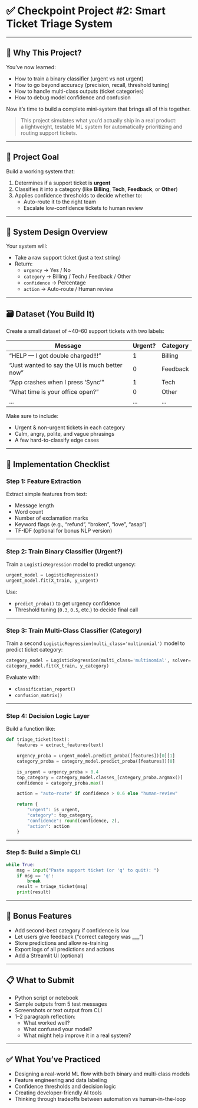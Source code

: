 # ✅ Checkpoint Project #2: Smart Ticket Triage System

---

## 🧠 Why This Project?

You’ve now learned:

- How to train a binary classifier (urgent vs not urgent)
- How to go beyond accuracy (precision, recall, threshold tuning)
- How to handle multi-class outputs (ticket categories)
- How to debug model confidence and confusion

Now it’s time to build a complete mini-system that brings all of this together.

> This project simulates what you’d actually ship in a real product:  
> a lightweight, testable ML system for automatically prioritizing and routing support tickets.

---

## 🎯 Project Goal

Build a working system that:

1. Determines if a support ticket is **urgent**
2. Classifies it into a category (like **Billing**, **Tech**, **Feedback**, or **Other**)
3. Applies confidence thresholds to decide whether to:
    - Auto-route it to the right team
    - Escalate low-confidence tickets to human review

---

## 🧱 System Design Overview

Your system will:

- Take a raw support ticket (just a text string)
- Return:
  - `urgency` → Yes / No
  - `category` → Billing / Tech / Feedback / Other
  - `confidence` → Percentage
  - `action` → Auto-route / Human review

---

## 🗃️ Dataset (You Build It)

Create a small dataset of ~40–60 support tickets with two labels:

| Message | Urgent? | Category |
|--------|---------|----------|
| “HELP — I got double charged!!!” | 1 | Billing |
| “Just wanted to say the UI is much better now” | 0 | Feedback |
| “App crashes when I press ‘Sync’” | 1 | Tech |
| “What time is your office open?” | 0 | Other |
| ... | ... | ... |

Make sure to include:

- Urgent & non-urgent tickets in each category
- Calm, angry, polite, and vague phrasings
- A few hard-to-classify edge cases

---

## 🔨 Implementation Checklist

### Step 1: Feature Extraction

Extract simple features from text:

- Message length
- Word count
- Number of exclamation marks
- Keyword flags (e.g., “refund”, “broken”, “love”, “asap”)
- TF-IDF (optional for bonus NLP version)

---

### Step 2: Train Binary Classifier (Urgent?)

Train a `LogisticRegression` model to predict urgency:

```python
urgent_model = LogisticRegression()
urgent_model.fit(X_train, y_urgent)
```

Use:

- `predict_proba()` to get urgency confidence
- Threshold tuning (`0.3`, `0.5`, etc.) to decide final call

---

### Step 3: Train Multi-Class Classifier (Category)

Train a second `LogisticRegression(multi_class='multinomial')` model to predict ticket category:

```python
category_model = LogisticRegression(multi_class='multinomial', solver='lbfgs')
category_model.fit(X_train, y_category)
```

Evaluate with:

- `classification_report()`
- `confusion_matrix()`

---

### Step 4: Decision Logic Layer

Build a function like:

```python
def triage_ticket(text):
    features = extract_features(text)

    urgency_proba = urgent_model.predict_proba([features])[0][1]
    category_proba = category_model.predict_proba([features])[0]

    is_urgent = urgency_proba > 0.4
    top_category = category_model.classes_[category_proba.argmax()]
    confidence = category_proba.max()

    action = "auto-route" if confidence > 0.6 else "human-review"

    return {
        "urgent": is_urgent,
        "category": top_category,
        "confidence": round(confidence, 2),
        "action": action
    }
```

---

### Step 5: Build a Simple CLI

```python
while True:
    msg = input("Paste support ticket (or 'q' to quit): ")
    if msg == 'q':
        break
    result = triage_ticket(msg)
    print(result)
```

---

## 🧪 Bonus Features

- Add second-best category if confidence is low
- Let users give feedback (“correct category was ___”)
- Store predictions and allow re-training
- Export logs of all predictions and actions
- Add a Streamlit UI (optional)

---

## 📋 What to Submit

- Python script or notebook
- Sample outputs from 5 test messages
- Screenshots or text output from CLI
- 1–2 paragraph reflection:
  - What worked well?
  - What confused your model?
  - What might help improve it in a real system?

---

## ✅ What You’ve Practiced

- Designing a real-world ML flow with both binary and multi-class models
- Feature engineering and data labeling
- Confidence thresholds and decision logic
- Creating developer-friendly AI tools
- Thinking through tradeoffs between automation vs human-in-the-loop
